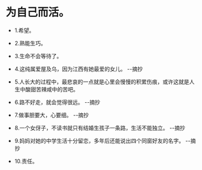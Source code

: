 # 为自己而活。

- 1.希望。

- 2.熟能生巧。

- 3.生命不会等待了。

- 4.这纯属爱屋及乌，因为江西有她最爱的女儿。 --摘抄

- 5.人长大的过程中，最悲哀的一点就是心里会慢慢的积累伤痕，或许这就是人生中酸甜苦辣咸中的苦吧。

- 6.路不好走，就会觉得很远。 --摘抄

- 7.做事胆要大，心要细。 --摘抄

- 8.一个女伢子，不读书就只有结婚生孩子一条路，生活不能独立。 --摘抄

- 9.妈妈对她的中学生活十分留恋，多年后还能说出四个同窗好友的名字。 --摘抄

- 10.责任。
